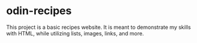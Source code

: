 # odin-recipes
This project is a basic recipes website.
It is meant to demonstrate my skills with HTML, while utilizing lists, images, links, and more.